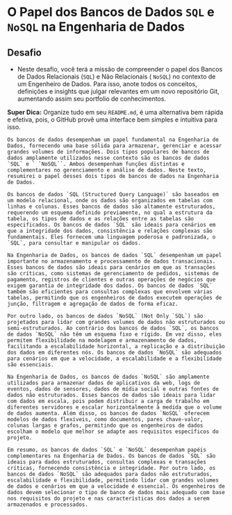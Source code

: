 # O Papel dos Bancos de Dados `SQL` e `NoSQL` na Engenharia de Dados

## Desafio
- Neste desafio, você terá a missão de compreender o papel dos Bancos de Dados Relacionais (`SQL`) e Não Relacionais ( `NoSQL`) no contexto de um Engenheiro de Dados. Para isso, anote todos os conceitos, definições e insights que julgar relevantes em um novo repositório Git, aumentando assim seu portfolio de conhecimentos.

**Super Dica:** Organize tudo em seu `README.md`, é uma alternativa bem rápida e efetiva, pois, o GitHub provê uma interface bem simples e intuitiva para isso.

	Os bancos de dados desempenham um papel fundamental na Engenharia de Dados, fornecendo uma base sólida para armazenar, gerenciar e acessar grandes volumes de informações. Dois tipos populares de bancos de dados amplamente utilizados nesse contexto são os bancos de dados `SQL` e ` `NoSQL``. Ambos desempenham funções distintas e complementares no gerenciamento e análise de dados. Neste texto, resumirei o papel desses dois tipos de bancos de dados na Engenharia de Dados.

	Os bancos de dados `SQL (Structured Query Language)` são baseados em um modelo relacional, onde os dados são organizados em tabelas com linhas e colunas. Esses bancos de dados são altamente estruturados, requerendo um esquema definido previamente, no qual a estrutura da tabela, os tipos de dados e as relações entre as tabelas são especificados. Os bancos de dados `SQL` são ideais para cenários em que a integridade dos dados, consistência e relações complexas são fundamentais. Eles fornecem uma linguagem poderosa e padronizada, o `SQL`, para consultar e manipular os dados.

	Na Engenharia de Dados, os bancos de dados `SQL` desempenham um papel importante no armazenamento e processamento de dados transacionais. Esses bancos de dados são ideais para cenários em que as transações são críticas, como sistemas de gerenciamento de pedidos, sistemas de pagamento, registros de clientes e outras operações de negócios que exigem garantia de integridade dos dados. Os bancos de dados `SQL` também são eficientes para consultas complexas que envolvem várias tabelas, permitindo que os engenheiros de dados executem operações de junção, filtragem e agregação de dados de forma eficaz.

	Por outro lado, os bancos de dados `NoSQL` (Not Only `SQL`) são projetados para lidar com grandes volumes de dados não estruturados ou semi-estruturados. Ao contrário dos bancos de dados `SQL`, os bancos de dados `NoSQL` não têm um esquema fixo e rígido. Em vez disso, eles permitem flexibilidade na modelagem e armazenamento de dados, facilitando a escalabilidade horizontal, a replicação e a distribuição dos dados em diferentes nós. Os bancos de dados `NoSQL` são adequados para cenários em que a velocidade, a escalabilidade e a flexibilidade são essenciais.

	Na Engenharia de Dados, os bancos de dados `NoSQL` são amplamente utilizados para armazenar dados de aplicativos da web, logs de eventos, dados de sensores, dados de mídia social e outras fontes de dados não estruturados. Esses bancos de dados são ideais para lidar com dados em escala, pois podem distribuir a carga de trabalho em diferentes servidores e escalar horizontalmente à medida que o volume de dados aumenta. Além disso, os bancos de dados `NoSQL` oferecem modelos de dados flexíveis, como documentos, pares chave-valor, colunas largas e grafos, permitindo que os engenheiros de dados escolham o modelo que melhor se adapte aos requisitos específicos do projeto.

	Em resumo, os bancos de dados `SQL` e `NoSQL` desempenham papéis complementares na Engenharia de Dados. Os bancos de dados `SQL` são ideais para dados estruturados, consultas complexas e transações críticas, fornecendo consistência e integridade. Por outro lado, os bancos de dados `NoSQL` são adequados para dados não estruturados, escalabilidade e flexibilidade, permitindo lidar com grandes volumes de dados e cenários em que a velocidade é essencial. Os engenheiros de dados devem selecionar o tipo de banco de dados mais adequado com base nos requisitos do projeto e nas características dos dados a serem armazenados e processados.
